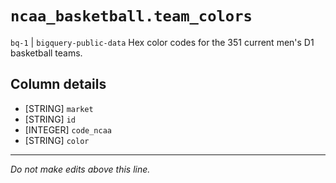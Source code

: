 # `ncaa_basketball.team_colors`
`bq-1` | `bigquery-public-data`
Hex color codes for the 351 current men's D1 basketball teams.

## Column details
* [STRING]    `market`
* [STRING]    `id`
* [INTEGER]   `code_ncaa`
* [STRING]    `color`

-------------------------------------------------------------------------------
*Do not make edits above this line.*

